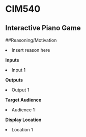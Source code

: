 # CIM540

## Interactive Piano Game

##Reasoning/Motivation
<li>Insert reason here</li>

<b>Inputs</b>
<li>Input 1</li>

<b>Outputs</b>
<li>Output 1</li>

<b>Target Audience</b>
<li>Audience 1</li>

<b>Display Location</b>
<li>Location 1</li>
